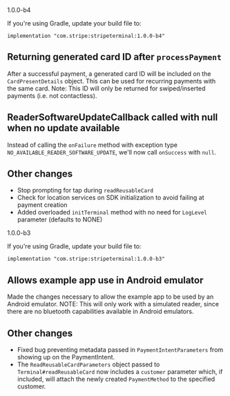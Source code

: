 1.0.0-b4

If you're using Gradle, update your build file to:

```
implementation "com.stripe:stripeterminal:1.0.0-b4"
```

## Returning generated card ID after `processPayment`
After a successful payment, a generated card ID will be included on the `CardPresentDetails` object.
This can be used for recurring payments with the same card. Note: This ID will only be returned for
swiped/inserted payments (i.e. not contactless).

## ReaderSoftwareUpdateCallback called with null when no update available
Instead of calling the `onFailure` method with exception type `NO_AVAILABLE_READER_SOFTWARE_UPDATE`,
we'll now call `onSuccess` with `null`.

## Other changes

- Stop prompting for tap during `readReusableCard`
- Check for location services on SDK initialization to avoid failing at payment creation
- Added overloaded `initTerminal` method with no need for `LogLevel` parameter (defaults to NONE)

1.0.0-b3

If you're using Gradle, update your build file to:

```
implementation "com.stripe:stripeterminal:1.0.0-b3"
```

## Allows example app use in Android emulator
Made the changes necessary to allow the example app to be used by an Android emulator.
NOTE: This will only work with a simulated reader, since there are no bluetooth capabilities
available in Android emulators.

## Other changes

- Fixed bug preventing metadata passed in `PaymentIntentParameters` from showing up on the
PaymentIntent.
- The `ReadReusableCardParameters` object passed to `Terminal#readReusableCard` now includes a
`customer` parameter which, if included, will attach the newly created `PaymentMethod` to the
specified customer.

